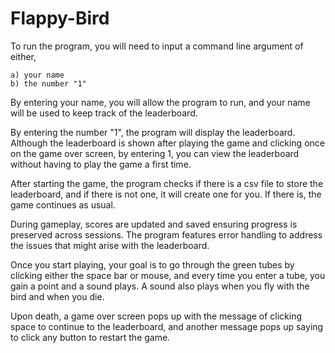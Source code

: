 # Flappy-Bird
To run the program, you will need to input a command line argument of either, 
	
	a) your name
	b) the number "1"

By entering your name, you will allow the program to run, and your name will be used to keep track of the leaderboard.

By entering the number "1", the program will display the leaderboard. Although the leaderboard is shown after playing the game and clicking once on the game over screen, by entering 1, you can view the leaderboard without having to play the game a first time.

After starting the game, the program checks if there is a csv file to store the leaderboard, and if there is not one, it will create one for you. If there is, the game continues as usual. 

During gameplay, scores are updated and saved ensuring progress is preserved across sessions. The program features error handling to address the issues that might arise with the leaderboard. 

Once you start playing, your goal is to go through the green tubes by clicking either the space bar or mouse, and every time you enter a tube, you gain a point and a sound plays. A sound also plays when you fly with the bird and when you die. 

Upon death, a game over screen pops up with the message of clicking space to continue to the leaderboard, and another message pops up saying to click any button to restart the game. 
